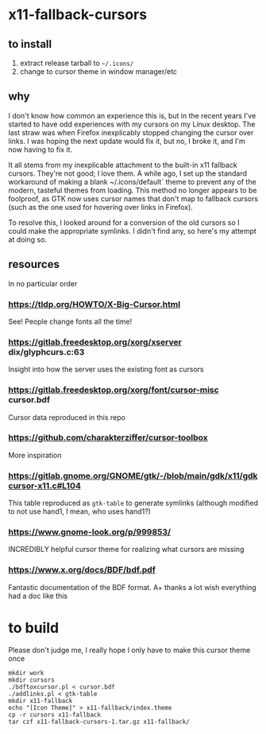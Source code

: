 # x11-fallback-cursors

## to install

1. extract release tarball to `~/.icons/`
2. change to cursor theme in window manager/etc

## why

I don't know how common an experience this is, but in the recent years I've
started to have odd experiences with my cursors on my Linux desktop.  The last
straw was when Firefox inexplicably stopped changing the cursor over links.  I
was hoping the next update would fix it, but no, I broke it, and I'm now having
to fix it.

It all stems from my inexplicable attachment to the built-in x11 fallback
cursors.  They're not good; I love them.  A while ago, I set up the standard
workaround of making a blank ~/.icons/default` theme to prevent any of the
modern, tasteful themes from loading.  This method no longer appears to be
foolproof, as GTK now uses cursor names that don't map to fallback cursors
(such as the one used for hovering over links in Firefox).

To resolve this, I looked around for a conversion of the old cursors so I could
make the appropriate symlinks.  I didn't find any, so here's my attempt at
doing so.

## resources

In no particular order

### https://tldp.org/HOWTO/X-Big-Cursor.html

See! People change fonts all the time!

### https://gitlab.freedesktop.org/xorg/xserver dix/glyphcurs.c:63

Insight into how the server uses the existing font as cursors

### https://gitlab.freedesktop.org/xorg/font/cursor-misc cursor.bdf

Cursor data reproduced in this repo

### https://github.com/charakterziffer/cursor-toolbox

More inspiration

### https://gitlab.gnome.org/GNOME/gtk/-/blob/main/gdk/x11/gdkcursor-x11.c#L104

This table reproduced as `gtk-table` to generate symlinks (although modified to
not use hand1, I mean, who uses hand1?)

### https://www.gnome-look.org/p/999853/

INCREDIBLY helpful cursor theme for realizing what cursors are missing

### https://www.x.org/docs/BDF/bdf.pdf

Fantastic documentation of the BDF format. A+ thanks a lot wish everything had a doc like this

# to build

Please don't judge me, I really hope I only have to make this cursor theme once

```
mkdir work
mkdir cursors
./bdftoxcursor.pl < cursor.bdf
./addlinks.pl < gtk-table
mkdir x11-fallback
echo "[Icon Theme]" > x11-fallback/index.theme
cp -r cursors x11-fallback
tar czf x11-fallback-cursors-1.tar.gz x11-fallback/
```
